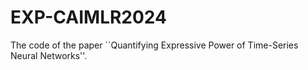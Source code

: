 # EXP-CAIMLR2024
The code of the paper ``Quantifying Expressive Power of Time-Series Neural Networks''. 
